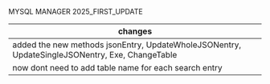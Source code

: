 MYSQL MANAGER 2025_FIRST_UPDATE

|   changes   |
|------       |
| added the new methods jsonEntry,  UpdateWholeJSONentry, UpdateSingleJSONentry, Exe, ChangeTable
 now dont need to add table name for each search entry                              |
